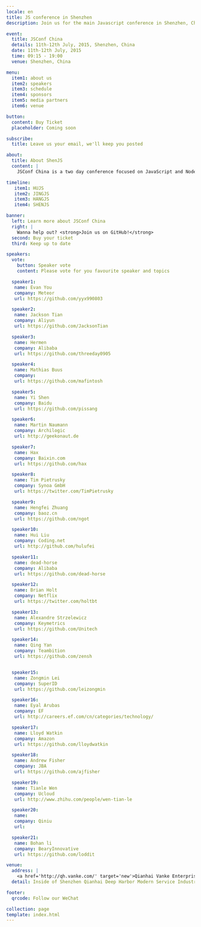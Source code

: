 ```yaml
---
locale: en
title: JS conference in Shenzhen
description: Join us for the main Javascript conference in Shenzhen, China this summer.

event:
  title: JSConf China
  details: 11th-12th July, 2015, Shenzhen, China
  date: 11th-12th July, 2015
  time: 09:15 - 19:00
  venue: Shenzhen, China

menu:
  item1: about us
  item2: speakers
  item3: schedule
  item4: sponsors
  item5: media partners
  item6: venue

button:
  content: Buy Ticket
  placeholder: Coming soon

subscribe:
  title: Leave us your email, we'll keep you posted

about:
  title: About ShenJS
  content: |
    JSConf China is a two day conference focused on JavaScript and Node.js technologies. This developer driven event brings together notable figures from both the Chinese and international JavaScript communities to share their knowledge and passion for JavaScript. After Shanghai, Beijing and Hangzhou, JSConf China is going to Shenzhen from July 11-12 in 2015.

timeline:
   item1: HUJS
   item2: JINGJS
   item3: HANGJS
   item4: SHENJS

banner:
  left: Learn more about JSConf China
  right: |
    Wanna help out? <strong>Join us on GitHub!</strong>
  second: Buy your ticket
  third: Keep up to date

speakers:
  vote:
    button: Speaker vote
    content: Please vote for you favourite speaker and topics

  speaker1:
   name: Evan You
   company: Meteor
   url: https://github.com/yyx990803

  speaker2:
   name: Jackson Tian
   company: Aliyun
   url: https://github.com/JacksonTian

  speaker3:
   name: Hermen
   company: Alibaba
   url: https://github.com/threeday0905

  speaker4:
   name: Mathias Buus
   company:
   url: https://github.com/mafintosh

  speaker5:
   name: Yi Shen
   company: Baidu
   url: https://github.com/pissang

  speaker6:
   name: Martin Naumann
   company: Archilogic
   url: http://geekonaut.de

  speaker7:
   name: Hax
   company: Baixin.com
   url: https://github.com/hax

  speaker8:
   name: Tim Pietrusky
   company: Synoa GmbH
   url: https://twitter.com/TimPietrusky

  speaker9:
   name: Hengfei Zhuang
   company: baoz.cn
   url: https://github.com/ngot

  speaker10:
   name: Hui Liu
   company: Coding.net
   url: http://github.com/hulufei

  speaker11:
   name: dead-horse
   company: Alibaba
   url: https://github.com/dead-horse

  speaker12:
   name: Brian Holt
   company: Netflix
   url: https://twitter.com/holtbt

  speaker13:
   name: Alexandre Strzelewicz
   company: Keymetrics
   url: https://github.com/Unitech

  speaker14:
   name: Qing Yan
   company: Teambition
   url: https://github.com/zensh


  speaker15:
   name: Zongmin Lei
   company: SuperID
   url: https://github.com/leizongmin

  speaker16:
   name: Eyal Arubas
   company: EF
   url: http://careers.ef.com/cn/categories/technology/

  speaker17:
   name: Lloyd Watkin
   company: Amazon
   url: https://github.com/lloydwatkin

  speaker18:
   name: Andrew Fisher
   company: JBA
   url: https://github.com/ajfisher

  speaker19:
   name: Tianle Wen
   company: Ucloud
   url: http://www.zhihu.com/people/wen-tian-le

  speaker20:
   name:
   company: Qiniu
   url:

  speaker21:
   name: Bohan li
   company: BearyInnovative
   url: https://github.com/loddit

venue:
  address: |
    <a href='http://qh.vanke.com/' target='new'>Qianhai Vanke Enterprise Dream Park (Special Zone Mansion)</a>
  detail: Inside of Shenzhen Qianhai Deep Harbor Modern Service Industry Hezuoqu, Yuexing 2nd Road, Shenzhen, Guangdong

footer:
  qrcode: Follow our WeChat

collection: page
template: index.html
---
```

